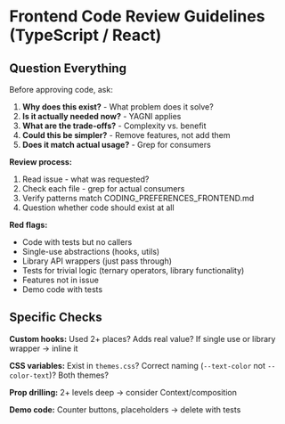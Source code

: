 # Frontend Code Review Guidelines (TypeScript / React)

## Question Everything

Before approving code, ask:

1. **Why does this exist?** - What problem does it solve?
2. **Is it actually needed now?** - YAGNI applies
3. **What are the trade-offs?** - Complexity vs. benefit
4. **Could this be simpler?** - Remove features, not add them
5. **Does it match actual usage?** - Grep for consumers

**Review process:**

1. Read issue - what was requested?
2. Check each file - grep for actual consumers
3. Verify patterns match CODING_PREFERENCES_FRONTEND.md
4. Question whether code should exist at all

**Red flags:**

- Code with tests but no callers
- Single-use abstractions (hooks, utils)
- Library API wrappers (just pass through)
- Tests for trivial logic (ternary operators, library functionality)
- Features not in issue
- Demo code with tests

## Specific Checks

**Custom hooks:** Used 2+ places? Adds real value? If single use or library wrapper → inline it

**CSS variables:** Exist in `themes.css`? Correct naming (`--text-color` not `--color-text`)? Both themes?

**Prop drilling:** 2+ levels deep → consider Context/composition

**Demo code:** Counter buttons, placeholders → delete with tests
